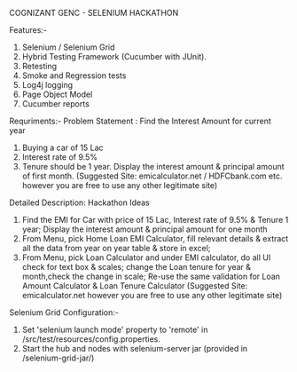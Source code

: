 COGNIZANT GENC - SELENIUM HACKATHON

Features:-
1. Selenium / Selenium Grid
2. Hybrid Testing Framework (Cucumber with JUnit).
3. Retesting
4. Smoke and Regression tests
5. Log4j logging
6. Page Object Model
7. Cucumber reports

Requriments:-
Problem Statement : Find the Interest Amount for current year

1. Buying a  car of 15 Lac
2. Interest rate of 9.5%
3. Tenure should be 1 year.
Display the interest amount & principal amount of first month.
(Suggested Site: emicalculator.net  / HDFCbank.com etc. however you are free to use any other legitimate site)

Detailed Description: Hackathon Ideas
1. Find the EMI for Car with price of 15 Lac, Interest rate of 9.5% & Tenure 1 year; Display the interest amount & principal amount for one month
2. From Menu, pick Home Loan EMI Calculator, fill relevant details & extract all the data from  year on year table & store in excel;
3. From Menu, pick Loan Calculator and under EMI calculator, do all UI check for text box & scales; change the Loan tenure for year & month,check the change in scale; Re-use the same validation for Loan Amount Calculator & Loan Tenure Calculator
(Suggested Site: emicalculator.net  however you are free to use any other legitimate site)

Selenium Grid Configuration:-
1. Set 'selenium launch mode' property to 'remote' in /src/test/resources/config.properties.
2. Start the hub and nodes with selenium-server jar (provided in /selenium-grid-jar/)
